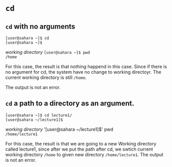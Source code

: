 # `cd`

## `cd` with no arguments
`[user@sahara ~]$ cd` </br>
`[user@sahara ~]$`

*working directory*
`[user@sahara ~]$ pwd`</br>
`/home`

For this case, the result is that nothing happend in this case. Since if there is no argument for cd, the system have no change to working directoyr. The current working directory is still `/home`.

The output is not an error.


## `cd` a path to a directory as an argument.
`[user@sahara ~]$ cd lecture1/`</br>
`[user@sahara ~/lecture1]$ `

*working directory*
'[user@sahara ~/lecture1]$' pwd </br>
`/home/lecture1`

For this case, the result is that we are going to a new Working directory called lecture1, since after we put the path after cd, we swtich current working directory `/home` to given new directory `/home/lecture1`.
The output is not an error.


